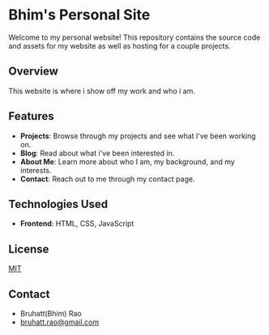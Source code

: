 # Bhim's Personal Site

Welcome to my personal website! This repository contains the source code and assets for my website as well as hosting for a couple projects.

## Overview

This website is where i show off my work and who i am.

## Features

- **Projects**: Browse through my projects and see what I've been working on.
- **Blog**: Read about what i've been interested in.
- **About Me**: Learn more about who I am, my background, and my interests.
- **Contact**: Reach out to me through my contact page.

## Technologies Used

- **Frontend**: HTML, CSS, JavaScript

## License

[MIT](https://choosealicense.com/licenses/mit/)

## Contact

- Bruhatt(Bhim) Rao
- bruhatt.rao@gmail.com
